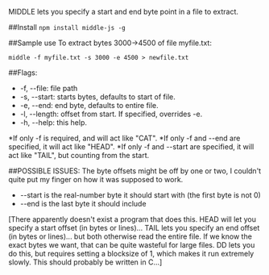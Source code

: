 MIDDLE lets you specify a start and end byte point in a file to extract.

##Install
`npm install middle-js -g`

##Sample use
To extract bytes 3000->4500 of file myfile.txt:

`middle -f myfile.txt -s 3000 -e 4500 > newfile.txt`

##Flags:
* -f, --file: file path
* -s, --start: starts bytes, defaults to start of file.
* -e, --end: end byte, defaults to entire file.
* -l, --length: offset from start. If specified, overrides -e.
* -h, --help: this help.


*If only -f is required, and will act like "CAT".
*If only -f and --end are specified, it will act like "HEAD".
*If only -f and --start are specified, it will act like "TAIL", but counting from the start.

##POSSIBLE ISSUES:
The byte offsets might be off by one or two, I couldn't quite put my finger on how it was supposed to work.
* --start is the real-number byte it should start with (the first byte is not 0)
* --end is the last byte it should include



[There apparently doesn't exist a program that does this.
HEAD will let you specify a start offset (in bytes or lines)...
TAIL lets you specify an end offset (in bytes or lines)...
but both otherwise read the entire file. If we know the exact bytes we want, that can be quite wasteful for large files.
DD lets you do this, but requires setting a blocksize of 1, which makes it run extremely slowly.
This should probably be written in C...]